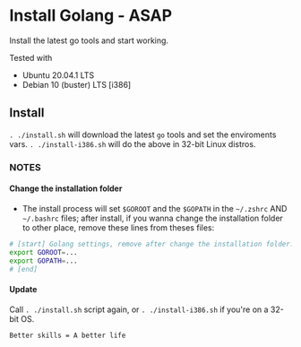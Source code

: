 # Install Golang - ASAP

Install the latest go tools and start working.

Tested with

- Ubuntu 20.04.1 LTS
- Debian 10 (buster) LTS [i386]

## Install

`. ./install.sh` will download the latest `go` tools and set the enviroments vars.
`. ./install-i386.sh` will do the above in 32-bit Linux distros.

### NOTES

#### Change the installation folder

- The install process will set `$GOROOT` and the `$GOPATH` in the `~/.zshrc` AND `~/.bashrc` files; after
  install, if you wanna change the installation folder to other place, remove these lines from theses files:

```bash
# [start] Golang settings, remove after change the installation folder.
export GOROOT=...
export GOPATH=...
# [end]
```

#### Update

Call `. ./install.sh` script again, or `. ./install-i386.sh` if you're on a 32-bit OS.

`Better skills = A better life`
